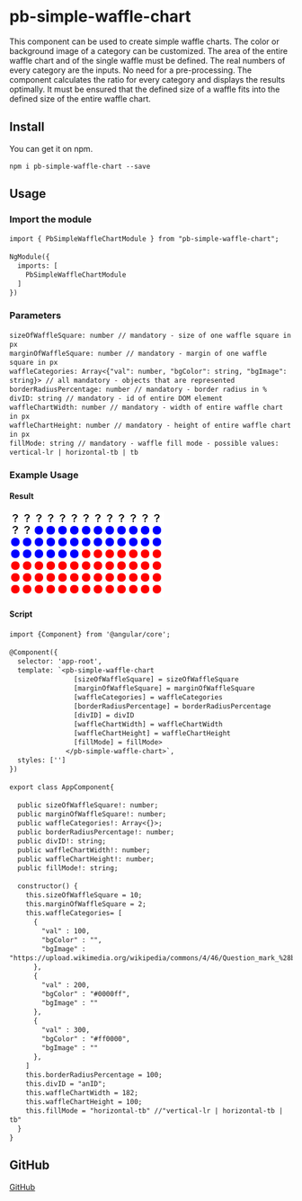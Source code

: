 # pb-simple-waffle-chart

This component can be used to create simple waffle charts. The color or background image of a category can be customized. The area of the entire waffle chart and of the single waffle must be defined. The real numbers of every category are the inputs. No need for a pre-processing. The component calculates the ratio for every category and displays the results optimally. It must be ensured that the defined size of a waffle fits into the defined size of the entire waffle chart.

## Install

You can get it on npm.

```
npm i pb-simple-waffle-chart --save
```

## Usage

### Import the module

```
import { PbSimpleWaffleChartModule } from "pb-simple-waffle-chart";

NgModule({
  imports: [
    PbSimpleWaffleChartModule
  ]
})
```

### Parameters
```
sizeOfWaffleSquare: number // mandatory - size of one waffle square in px
marginOfWaffleSquare: number // mandatory - margin of one waffle square in px
waffleCategories: Array<{"val": number, "bgColor": string, "bgImage": string}> // all mandatory - objects that are represented  
borderRadiusPercentage: number // mandatory - border radius in %
divID: string // mandatory - id of entire DOM element
waffleChartWidth: number // mandatory - width of entire waffle chart in px
waffleChartHeight: number // mandatory - height of entire waffle chart in px
fillMode: string // mandatory - waffle fill mode - possible values: vertical-lr | horizontal-tb | tb

```

### Example Usage

#### Result
![](https://github.com/PHBMB/waffle-chart/blob/master/projects/bamberger-waffle-chart/src/WaffleChartResult.png)


#### Script
```
import {Component} from '@angular/core';

@Component({
  selector: 'app-root',
  template: `<pb-simple-waffle-chart
                [sizeOfWaffleSquare] = sizeOfWaffleSquare
                [marginOfWaffleSquare] = marginOfWaffleSquare
                [waffleCategories] = waffleCategories
                [borderRadiusPercentage] = borderRadiusPercentage
                [divID] = divID
                [waffleChartWidth] = waffleChartWidth
                [waffleChartHeight] = waffleChartHeight
                [fillMode] = fillMode>
              </pb-simple-waffle-chart>`,
  styles: ['']
})

export class AppComponent{

  public sizeOfWaffleSquare!: number;
  public marginOfWaffleSquare!: number;
  public waffleCategories!: Array<{}>;
  public borderRadiusPercentage!: number;
  public divID!: string;
  public waffleChartWidth!: number;
  public waffleChartHeight!: number;
  public fillMode!: string;

  constructor() {
    this.sizeOfWaffleSquare = 10;
    this.marginOfWaffleSquare = 2;
    this.waffleCategories= [
      {
        "val" : 100,
        "bgColor" : "",
        "bgImage" : "https://upload.wikimedia.org/wikipedia/commons/4/46/Question_mark_%28black%29.svg"
      },
      {
        "val" : 200,
        "bgColor" : "#0000ff",
        "bgImage" : ""
      },
      {
        "val" : 300,
        "bgColor" : "#ff0000",
        "bgImage" : ""
      },
    ]
    this.borderRadiusPercentage = 100;
    this.divID = "anID";
    this.waffleChartWidth = 182;
    this.waffleChartHeight = 100;
    this.fillMode = "horizontal-tb" //"vertical-lr | horizontal-tb | tb"
  }
}
```

## GitHub
<a href="https://github.com/PHBMB/pb-simple-waffle-chart">GitHub</a>